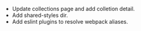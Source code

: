 - Update collections page and add colletion detail.
- Add shared-styles dir.
- Add eslint plugins to resolve webpack aliases.